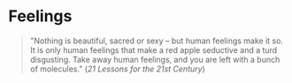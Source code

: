 # Feelings

> "Nothing is beautiful, sacred or sexy – but human feelings make it so. It is only human feelings that make a red apple seductive and a turd disgusting. Take away human feelings, and you are left with a bunch of molecules."
> (*21 Lessons for the 21st Century*)
